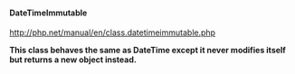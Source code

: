 #### DateTimeImmutable

http://php.net/manual/en/class.datetimeimmutable.php

<strong>This class behaves the same as DateTime except it never modifies itself but returns a new object instead.</strong>